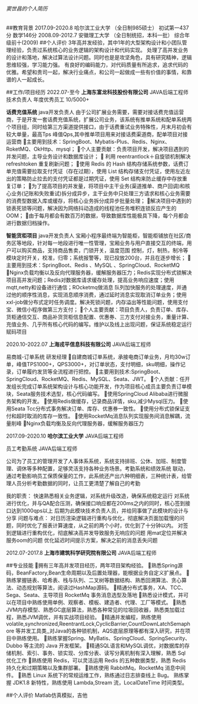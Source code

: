 ###### _窦世昌的个人简历_
##教育背景
2017.09-2020.8  哈尔滨工业大学 （全日制985硕士）  初试第一437分   数学146分 
2008.09-2012.7  安徽理工大学   （全日制统招，本科一批）  综合年级前十(2009) 
##个人评价
3年高并发经验，其中1年的大型架构设计和小团队管理经验，负责过系统核心的业务逻辑的架构设计和代码实现。
处理了高并发业务的设计和落地，解决过算法设计问题。同时也是是攻坚角色，具有研究精神，逻辑思维较强，学习能力强。
有良好的编码能力，对代码质量有所追求，追求代码的优雅。希望和贵司一起，解决行业痛点，和公司一起做成一些有价值的事情，和靠谱的人一起成长。

##工作/项目经历
2022.07-至今      **上海东富龙科技股份有限公司**  JAVA后端工程师 技术负责人 年度优秀员工 10/5000+

**话费充值系统** java开发负责人
  由于公司扩展业务需要，需要对接话费充值运营商，于是开发一套话费充值系统，扩展公司业务，该系统有推单系统和配单系统两个项目组，同时给第三方渠道提供接口，由于话费重试业务特殊性，月末月初会有较大单量，最高Tps 峰值Qps,其中推单项目用来对接话费渠道商，配单项目对接运营商
主要用到技术：SpringBoot、Mybatis-Plus、Redis、Nginx、RoketMQ、OkHttp、mysql；
个人主要贡献：负责项目开发，解决项目遇到的并发问题，主导业务设计和数据库设计；
 利用 reentrantlock＋自旋锁机制解决 refreshtoken 重复刷新问题；
使用 Redis 的 Hash 结构存储系统参数，话费订单充值需要拉取支付凭证（存在过期），使用 List 结构存储支付凭证，使用左近左出的策略防止拉去的支付凭证都是过期凭证，使用 Set 结构来防止缓存中存放重复订单；
为了提高项目的并发量，将项目中主干业务(渠道推单、商户回调)和核心业务(记账和失败重试)拆分成异步，主干业务中只处理三方请求和核心业务需要的消费型数据入库或缓存，将核心业务拆分成异步批量处理；
解决项目中遇到的锁表死锁等问题，解决因为网络抖动造成的线程池任务堆积连锁反应产生的 OOM；
由于每月都会有数百万的数据，导致数据库性能极具下降，每个月都会进行数据归档操作。

**智能货柜项目**  java开发负责人
 宝厢小程序最终端为智能柜，智能柜铺放在社区/商务区等地段，针对每一地段进行唯一性管理，宝厢业务与用户直接交互的终端，用户可以购买商品，支持商品售卖，门锁开关，温度范围 控制，灯，制热，制冷等模块定时开关，校准，归零；系统报警等，现已投放200台，并且在逐步增长；
主要用到技术：SpringBoot、Redis 、MySQL 、SpringCloud、RocketMQ
Nginx负载均衡以及反向代理服务器，缓解服务器压力；Redis实现分布式锁解决项目高并发问题；Redis对数据库请求缓存处理，提高业务响应速度；使用mqtt,netty和设备进行通信；ROcketmq做消息 队列加快服务的处理速度，并通过他的顺序性消息，实现消息顺序消费，通过延时消息实现取消订单业务；使用xxl-job做分布式定时任务调度。解决死锁问题，内存溢出等性能问题，使用支付宝、微信小程序做第三方支付；
个人主要贡献：项目负责人，负责订单、库存、货柜通信交互、商品补货货柜信息配置、优惠券、三方支付对接业务，重量计算、充值业务、几乎所有核心代码的编写。维护以及线上出现问题，保证系统稳定运行
    赋码项目
    
2020.10-2022.07      **上海戎平信息科技有限公司**  JAVA后端工程师 

易商城-订单系统 研发经理 
自建商城订单系统，承接电商订单业务，月均30w订单，峰值TPS1000+，QPS3000+，对订单状态，支付明细，sku明细，操作记录，订单履约发货等全流程进行把控。
主要用到技术:SpringBoot、SpringCloud、RocketMQ、Redis、MySQL、Seata、JWT。
个人贡献：任开发组长完成订单系统架构设计与核心功能开发，作为项目核心成员主要负责订单模块，Seata服务技术选型，核心代码编写。
使用SpringCloud Alibaba进行微服务架构的开发。
使用Redis做缓存，记录商品详情，sku,减少Mysql压力。
使用Seata Tcc分布式事务解决订单、库存、优惠券一致性。
使用分布式锁保证支付和超时取消的库存一致性。
使用RocketMq消息队列实现服务间消息解耦，流量削峰
Nginx负载均衡及反向代理服务器，缓解服务器压力

2017.09-2020.10      **哈尔滨工业大学**  JAVA后端工程师 

员工考勤系统  JAVA后端工程师

公司为了员工的管理开发了人事体系系统，系统支持排班、公休、加班、制度管理、调休等多种配置，足够灵活支持各种业务场景。考勤系统和绩效系统
联动，通过考勤影响员工保质保量的工作，此系统还产出六种明细表，三种统计表，给管理人员分析考勤数据的同时，让员工更清楚了解自己的考勤

我的职责：
快速熟悉相关业务逻辑，对系统升级改造，确保系统稳定运行
对系统进行优化，并与QA配合压测，确保接口响应都在200ms之内的同时，核心签到接口达到1000qps以上
后期为此模块技术负责人员，并给同事做了此模块的设计与分享
问题与难点：
对日历渲染逻辑进行重构与优化，彻底解决页面加载慢的问题，同时优化了报表计算速度，从之前的两个小时，优化到了十分钟以内。
对签到逻辑进行重构优化，彻底解决高并发导致服务无响应的问题
用mat定位并解决服务oom的问题
优化延迟时间提示方案，解决之前的消息丢失问题

2012.07-2017.8      **上海市建筑科学研究院有限公司**  JAVA后端工程师


##专业技能
拥有三年高并发项目经历，两年项目架构经验。
熟悉Spring源码，BeanFactory,Bean生命周期以及后置处理器，能根据业务自定义扩展点。
熟练掌握链表、哈希表、栈与队列、二叉树等数据结构、熟悉回溯算法、贪心算法、动态规划等算法，阅读过HashMap源码。
精通分布式事务，XA、TCC、Sega、Seata、主导项目 RocketMq 事务消息选型及落地
熟悉设计模式，并可以在项目中熟练使用单例、观察者、模板、建造者、代理、工厂等模式。
熟悉JVM内存模型、熟悉GC底层算法，熟悉各种常见的垃圾回收器，熟悉类加载过程，熟悉JVM调优，并有实战项目经验。
精通并发编程，熟练使用volatile,synchronized,ReentrantLock,CyclicBarrier,CountDownLatchSemaphore 等并发工具类,,对Java的各种锁机制，AQS底层原理等都有深入研究，并在项目中熟练使用。
熟练掌握Spring、MyBatis、SpringCloud、SpringSecurity、Dubbo 等主流的 Java 开发框架。
精通SQL语言和MySQL调优，对数据库的存储机制、索引、事务、锁实现、分库分表、读写分离机制有深入理解，熟悉 Sql 优化工作
熟练使用 Redis，可以灵活运用 Redis 的五种数据类型，熟悉 Redis 持久化和过期策略以及集群部署。
熟练使用 RabbitMq，RocketMq 消息中间件。
熟悉 Linux 系统下的常规运维工作，熟练通过日志排查线上 Bug。
熟练掌握 JDK1.8 新特性，熟练使用 Lambda,Stream 流，LocalDateTime 时间类型。

##个人评价
Matlab仿真模拟，吉他